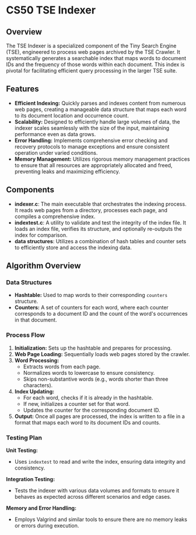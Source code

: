 # CS50 TSE Indexer

## Overview

The TSE Indexer is a specialized component of the Tiny Search Engine (TSE), engineered to process web pages archived by the TSE Crawler. It systematically generates a searchable index that maps words to document IDs and the frequency of those words within each document. This index is pivotal for facilitating efficient query processing in the larger TSE suite.

## Features

- **Efficient Indexing:** Quickly parses and indexes content from numerous web pages, creating a manageable data structure that maps each word to its document location and occurrence count.
- **Scalability:** Designed to efficiently handle large volumes of data, the indexer scales seamlessly with the size of the input, maintaining performance even as data grows.
- **Error Handling:** Implements comprehensive error checking and recovery protocols to manage exceptions and ensure consistent operation under varied conditions.
- **Memory Management:** Utilizes rigorous memory management practices to ensure that all resources are appropriately allocated and freed, preventing leaks and maximizing efficiency.

## Components

- **indexer.c**: The main executable that orchestrates the indexing process. It reads web pages from a directory, processes each page, and compiles a comprehensive index.
- **indextest.c**: A utility to validate and test the integrity of the index file. It loads an index file, verifies its structure, and optionally re-outputs the index for comparison.
- **data structures**: Utilizes a combination of hash tables and counter sets to efficiently store and access the indexing data.

## Algorithm Overview

### Data Structures
- **Hashtable:** Used to map words to their corresponding `counters` structure.
- **Counters:** A set of counters for each word, where each counter corresponds to a document ID and the count of the word's occurrences in that document.

### Process Flow
1. **Initialization:** Sets up the hashtable and prepares for processing.
2. **Web Page Loading:** Sequentially loads web pages stored by the crawler.
3. **Word Processing:**
   - Extracts words from each page.
   - Normalizes words to lowercase to ensure consistency.
   - Skips non-substantive words (e.g., words shorter than three characters).
4. **Index Updating:**
   - For each word, checks if it is already in the hashtable.
   - If new, initializes a counter set for that word.
   - Updates the counter for the corresponding document ID.
5. **Output:** Once all pages are processed, the index is written to a file in a format that maps each word to its document IDs and counts.

### Testing Plan

**Unit Testing:**
- Uses `indextest` to read and write the index, ensuring data integrity and consistency.

**Integration Testing:**
- Tests the indexer with various data volumes and formats to ensure it behaves as expected across different scenarios and edge cases.

**Memory and Error Handling:**
- Employs Valgrind and similar tools to ensure there are no memory leaks or errors during execution.

